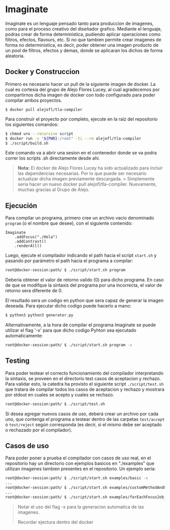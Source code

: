 # Imaginate

Imaginate es un lenguaje pensado tanto para produccion de imagenes, como para el proceso creativo del diseñador grafico. Mediante el lenguaje, podras crear de forma deterministica, pudiendo aplicar operaciones como filtros, efectos, flavours, etc. Si no que tambien permite crear imagenes de forma no deterministica, es decir, poder obtener una imagen producto de un pool de filtros, efectos y demas, donde se aplicaran los dichos de forma aleatoria.

## Docker y Construccion

 Primero es necesario hacer un pull de la siguiente imagen de docker. La cual es cortesia del grupo de Alejo Flores Lucey, al cual agradecemos por compartirnos dicha imagen de docker con todo configurado para poder compilar ambos proyectos.

```
$ docker pull alejofl/tla-compiler
```

Para construir el proyecto por completo, ejecute en la raíz del repositorio los siguientes comandos:

```bash
$ chmod u+x --recursive script
$ docker run -v "${PWD}:/root" -ti --rm alejofl/tla-compiler
$ ./script/build.sh
```

Este comando va a abrir una sesion en el contenedor donde se va podra correr los scripts .sh directamente desde ahi.


> **Nota:** El docker de Alejo Flores Lucey ha sido actualizado para incluir las dependencias necesarias. Por lo que puede ser necesario actualizar dicha imagen previamente descargada. > Simplemente seria hacer un nuevo docker pull alejofl/tla-compiler. Nuevamente, muchas gracias al Grupo de Alejo.


## Ejecución

Para compilar un programa, primero cree un archivo vacío denominado `program` (o el nombre que desee), con el siguiente contenido:

```Imaginate
Imaginate
    .addFocus("./Hola")
    .addContrast()
    .renderAll()
```

Luego, ejecute el compilador indicando el path hacia el script `start.sh` y pasando por parámetro el path hacia el programa a compilar:

```bash
root@docker-session:path/ $ ./script/start.sh program
```

Debería obtener el valor de retorno valido (0) para dicho programa. En caso de que se modifque la sintaxis del programa por una incorrecta, el valor de retorno sera diferente de 0.

El resultado sera un codigo en python que sera capaz de generar la imagen deseada. Para ejecutar dicho codigo puede hacerlo a mano:

```bash
$ python3 python3 generator.py
```
Alternativamente, a la hora de compilar el programa Imaginate se puede utilizar el flag '-x' para que dicho codigo Pyhton sea ejecutado automaticamente:

```bash
root@docker-session:path/ $ ./script/start.sh program -x
```

## Testing

Para poder testear el correcto funcionamiento del compilador interpretando la sintaxis, se proveen en el directorio test casos de aceptacion y rechazo. Para validar esto, la catedra ha provisto el siguiente script `./script/test.sh` que tratara de compilar todos los casos de aceptacion y rechazo y mostrara por stdout en cuales se acepto y cuales se rechazo.

```bash
root@docker-session:path/ $ ./script/test.sh
```


Si desea agregar nuevos casos de uso, deberá crear un archivo por cada uno, que contenga el programa a testear dentro de las carpetas `test/accept` o `test/reject` según corresponda (es decir, si el mismo debe ser aceptado o rechazado por el compilador).

## Casos de uso

Para poder poner a prueba el compilador con casos de uso real, en el repositorio hay un directorio con ejemplos basicos en "./examples" que utilizan imagenes tambien presentes en el repositorio.
Un ejemplo seria:

```bash
root@docker-session:path/ $ ./script/start.sh examples/basic -x
...
root@docker-session:path/ $ ./script/start.sh examples/customMethodAndObjects -x 
...
root@docker-session:path/ $ ./script/start.sh examples/forEachFocus2objects -x
```

> Notar el uso del flag -x para la generacion automatica de las imagenes.
>
> Recordar ejectura dentro del docker
